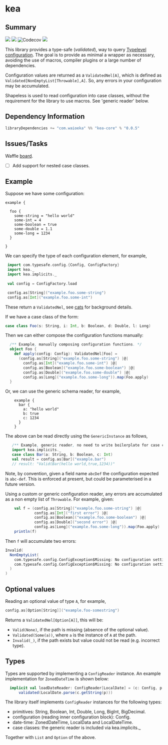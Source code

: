 # kea 
## Summary
<p align="left">
<img src="https://travis-ci.org/lewismj/kea.svg?branch=master"/>
<a class="badge-align" href="https://www.codacy.com/app/lewismj/kea?utm_source=github.com&amp;utm_medium=referral&amp;utm_content=lewismj/kea&amp;utm_campaign=Badge_Grade"><img src="https://api.codacy.com/project/badge/Grade/8c5bd884421f40cf8936511208262be9"/></a>
<img src="https://codecov.io/gh/lewismj/kea/branch/master/graph/badge.svg" alt="Codecov"/>
<img src="https://maven-badges.herokuapp.com/maven-central/com.waioeka/kea-core_2.12/badge.svg"/>
</p>

This library provides a type-safe (_validated_),  way to query [Typelevel configuration](https://github.com/typesafehub/config).
The goal is to provide as minimal a wrapper as necessary, avoiding the use of macros, compiler plugins or a large number of
dependencies.

Configuration values are returned as a `ValidatedNel[A]`, which is defined as `Validated[NonEmptyList[Throwable],A]`.
So, any errors in your configuration may be accumulated.

Shapeless is used to read configuration into case classes, without the requirement for the library to use macros.
See 'generic reader' below.


## Dependency Information
```scala
libraryDependencies += "com.waioeka" %% "kea-core" % "0.0.5"
```

## Issues/Tasks 

Waffle [board](https://waffle.io/lewismj/tiki).

- [ ] Add support for nested case classes.

## Example
Suppose we have some configuration:
```
example {

  foo {
    some-string = "hello world"
    some-int = 4
    some-boolean = true
    some-double = 1.1
    some-long = 1234
  }
  
}
```
We can specify the type of each configuration element, for example,
```scala
 import com.typesafe.config.{Config, ConfigFactory}
 import kea._
 import kea.implicits._
 
 val config = ConfigFactory.load

 config.as[String]("example.foo.some-string")
 config.as[Int]("example.foo.some-int")
```
These return a `ValidatedNel`, see [cats](https://typelevel.org/cats/datatypes/validated.html) for background details.

If we have a case class of the form:
```scala
case class Foo(s: String, i: Int, b: Boolean, d: Double, l: Long)
```
Then we can either compose the configuration functions manually:
```scala
  /** Example, manually composing configuration functions. */
  object Foo {
    def apply(config: Config): ValidatedNel[Foo] =
      (config.as[String]("example.foo.some-string") |@|
        config.as[Int]("example.foo.some-int") |@|
        config.as[Boolean]("example.foo.some-boolean") |@|
        config.as[Double]("example.foo.some-double") |@|
        config.as[Long]("example.foo.some-long")).map(Foo.apply)
  }
```
Or, we can use the generic schema reader, for example,
```
    example {
      bar {
        a: "hello world"
        b: true
        c: 1234
      }
    }
```
The above can be read directly using the `GenericInstance` as follows,
```scala
   /** Example, generic reader, no need to write boilerplate for case classes. */
   import kea.implicits._
   case class Bar(a: String, b: Boolean, c: Int)
   val result = config.as[Bar]("example.bar")
   // result: "Valid(Bar(hello world,true,1234))"
```
Note, by convention, given a field name `abcDef` the configuration expected is `abc-def`. This
is enforced at present, but could be parameterised in a future version.

Using a custom or generic configuration reader, any errors are accumulated as a non empty list of `Throwable`. 
For example, given:
```scala
    val f = (config.as[String]("example.foo.some-string") |@|
             config.as[Int]("first error") |@|
             config.as[Boolean]("example.foo.some-boolean") |@|
             config.as[Double]("second error") |@|
             config.as[Long]("example.foo.some-long")).map(Foo.apply)
    println(f)
```
Then `f` will accumulate two errors:
```scala
Invalid(
  NonEmptyList(
    com.typesafe.config.ConfigException$Missing: No configuration setting found for key '"first error"', 
    com.typesafe.config.ConfigException$Missing: No configuration setting found for key '"second error"'
  )
)
```
## Optional values
Reading an optional value of type `A`, for example,
```scala
config.as[Option[String]]("example.foo-somestring")
```
Returns a `ValidatedNel[Option[A]]`, this will be:
* `Valid(None)`, if the path is missing (absence of the optional value).
* `Validated(Some(a))`, where `a` is the instance of `A` at the path.
* `Invalid(_)`, if the path exists but value could not be read (e.g. incorrect type).

## Types

Types are supported by implementing a `ConfigReader` instance. An example implementation for `ZonedDateTime` is shown below:
```scala
  implicit val loadDateReader: ConfigReader[LocalDate] = (c: Config, p: String) =>
      validated(LocalDate.parse(c.getString(p)))
```
The library itself implements `ConfigReader` instances for the following types:

* primitives: String, Boolean, Int, Double, Long, BigInt, BigDecimal.
* configuration (reading inner configuration block): Config.
* date-time: ZonedDateTime, LocalData and LocalDateTime.
* case classes: the generic reader is included via kea.implicits._

Together with `List` and `Option` of the above.
